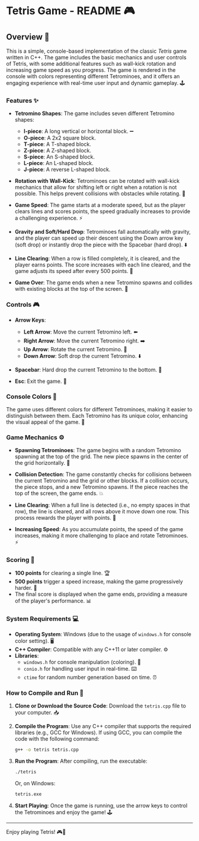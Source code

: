 
# Tetris Game - README 🎮

## Overview 🌟

This is a simple, console-based implementation of the classic *Tetris* game written in C++. The game includes the basic mechanics and user controls of Tetris, with some additional features such as wall-kick rotation and increasing game speed as you progress. The game is rendered in the console with colors representing different Tetrominoes, and it offers an engaging experience with real-time user input and dynamic gameplay. 🕹️

### Features ✨
- **Tetromino Shapes**: The game includes seven different Tetromino shapes:
  - **I-piece**: A long vertical or horizontal block. ➖
  - **O-piece**: A 2x2 square block. 
  - **T-piece**: A T-shaped block. 
  - **Z-piece**: A Z-shaped block. 
  - **S-piece**: An S-shaped block. 
  - **L-piece**: An L-shaped block. 
  - **J-piece**: A reverse L-shaped block. 

- **Rotation with Wall-Kick**: Tetrominoes can be rotated with wall-kick mechanics that allow for shifting left or right when a rotation is not possible. This helps prevent collisions with obstacles while rotating. 🔄

- **Game Speed**: The game starts at a moderate speed, but as the player clears lines and scores points, the speed gradually increases to provide a challenging experience. ⚡

- **Gravity and Soft/Hard Drop**: Tetrominoes fall automatically with gravity, and the player can speed up their descent using the Down arrow key (soft drop) or instantly drop the piece with the Spacebar (hard drop). ⬇️

- **Line Clearing**: When a row is filled completely, it is cleared, and the player earns points. The score increases with each line cleared, and the game adjusts its speed after every 500 points. 🧹

- **Game Over**: The game ends when a new Tetromino spawns and collides with existing blocks at the top of the screen. 🚫

### Controls 🎮
- **Arrow Keys**:
  - **Left Arrow**: Move the current Tetromino left. ⬅️
  - **Right Arrow**: Move the current Tetromino right. ➡️
  - **Up Arrow**: Rotate the current Tetromino. 🔄
  - **Down Arrow**: Soft drop the current Tetromino. ⬇️
  
- **Spacebar**: Hard drop the current Tetromino to the bottom. 🚀

- **Esc**: Exit the game. 🛑

### Console Colors 🎨
The game uses different colors for different Tetrominoes, making it easier to distinguish between them. Each Tetromino has its unique color, enhancing the visual appeal of the game. 🌈

### Game Mechanics ⚙️
- **Spawning Tetrominoes**: The game begins with a random Tetromino spawning at the top of the grid. The new piece spawns in the center of the grid horizontally. 🏁
  
- **Collision Detection**: The game constantly checks for collisions between the current Tetromino and the grid or other blocks. If a collision occurs, the piece stops, and a new Tetromino spawns. If the piece reaches the top of the screen, the game ends. 💥

- **Line Clearing**: When a full line is detected (i.e., no empty spaces in that row), the line is cleared, and all rows above it move down one row. This process rewards the player with points. 🎯

- **Increasing Speed**: As you accumulate points, the speed of the game increases, making it more challenging to place and rotate Tetrominoes. ⚡

### Scoring 🏅
- **100 points** for clearing a single line. 🏆
- **500 points** trigger a speed increase, making the game progressively harder. 🚀
- The final score is displayed when the game ends, providing a measure of the player's performance. 📊

### System Requirements 💻
- **Operating System**: Windows (due to the usage of `windows.h` for console color setting). 🖥️
- **C++ Compiler**: Compatible with any C++11 or later compiler. ⚙️
- **Libraries**:
  - `windows.h` for console manipulation (coloring). 🌈
  - `conio.h` for handling user input in real-time. ⌨️
  - `ctime` for random number generation based on time. ⏰

### How to Compile and Run 🚀
1. **Clone or Download the Source Code**:
   Download the `tetris.cpp` file to your computer. 📥

2. **Compile the Program**:
   Use any C++ compiler that supports the required libraries (e.g., GCC for Windows). If using GCC, you can compile the code with the following command:

   ```bash
   g++ -o tetris tetris.cpp
   ```

3. **Run the Program**:
   After compiling, run the executable:
   
   ```bash
   ./tetris
   ```

   Or, on Windows:

   ```bash
   tetris.exe
   ```

4. **Start Playing**:
   Once the game is running, use the arrow keys to control the Tetrominoes and enjoy the game! 🕹️



---

Enjoy playing Tetris! 🎮🎉
